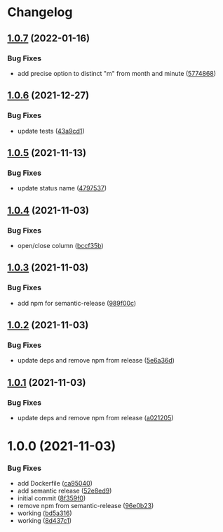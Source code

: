 # Changelog

## [1.0.7](https://github.com/d0whc3r/cornix-audit-trades/compare/v1.0.6...v1.0.7) (2022-01-16)


### Bug Fixes

* add precise option to distinct "m" from month and minute ([5774868](https://github.com/d0whc3r/cornix-audit-trades/commit/57748683c7120aef6d5434f0ba93e171c8872702))

## [1.0.6](https://github.com/d0whc3r/cornix-audit-trades/compare/v1.0.5...v1.0.6) (2021-12-27)


### Bug Fixes

* update tests ([43a9cd1](https://github.com/d0whc3r/cornix-audit-trades/commit/43a9cd1382628509ebc880c8f62deacb3851443e))

## [1.0.5](https://github.com/d0whc3r/cornix-audit-trades/compare/v1.0.4...v1.0.5) (2021-11-13)


### Bug Fixes

* update status name ([4797537](https://github.com/d0whc3r/cornix-audit-trades/commit/4797537be1825824bbd4358fc5a4c719d4eb7265))

## [1.0.4](https://github.com/d0whc3r/cornix-audit-trades/compare/v1.0.3...v1.0.4) (2021-11-03)


### Bug Fixes

* open/close column ([bccf35b](https://github.com/d0whc3r/cornix-audit-trades/commit/bccf35bfdf698dff4cced8b8e8ae11ccb649ada9))

## [1.0.3](https://github.com/d0whc3r/cornix-audit-trades/compare/v1.0.2...v1.0.3) (2021-11-03)


### Bug Fixes

* add npm for semantic-release ([989f00c](https://github.com/d0whc3r/cornix-audit-trades/commit/989f00cbe817cb1a23b27184f5205130908ec1af))

## [1.0.2](https://github.com/d0whc3r/cornix-audit-trades/compare/v1.0.1...v1.0.2) (2021-11-03)


### Bug Fixes

* update deps and remove npm from release ([5e6a36d](https://github.com/d0whc3r/cornix-audit-trades/commit/5e6a36d49137f23ed6bbfa4c2ef2710493477fdf))

## [1.0.1](https://github.com/d0whc3r/audit-trades/compare/v1.0.0...v1.0.1) (2021-11-03)


### Bug Fixes

* update deps and remove npm from release ([a021205](https://github.com/d0whc3r/audit-trades/commit/a021205ce0369875ea1279a46c126e4957e9c3f5))

# 1.0.0 (2021-11-03)


### Bug Fixes

* add Dockerfile ([ca95040](https://github.com/d0whc3r/audit-trades/commit/ca950408eca5392000fd0082eb10f1266f94f0eb))
* add semantic release ([52e8ed9](https://github.com/d0whc3r/audit-trades/commit/52e8ed92de0c25aa4652ebe7169b7cef19d6f001))
* initial commit ([8f359f0](https://github.com/d0whc3r/audit-trades/commit/8f359f0092095356c5663f48fbfb1f9c32c143ec))
* remove npm from semantic-release ([96e0b23](https://github.com/d0whc3r/audit-trades/commit/96e0b230747859edbf59eb4f63afee535443eb07))
* working ([bd5a316](https://github.com/d0whc3r/audit-trades/commit/bd5a3164b27f7a031978d2dd152b01ee845f096e))
* working ([8d437c1](https://github.com/d0whc3r/audit-trades/commit/8d437c10d81dca3d61c9fb6e8cb237a1b441ef37))
